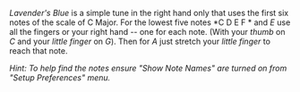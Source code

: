 *Lavender's Blue* is a simple tune in the right hand only that uses
the first six notes of the scale of C Major.
For the lowest five notes  *C D E F * and *E* use
 all the fingers or your right hand -- one for each note.
 (With your *thumb* on *C* and your *little finger* on *G*).
 Then for *A* just stretch your *little finger* to reach that note.


*Hint:* _To help find the notes ensure "Show Note Names" are turned on from "Setup
Preferences" menu._
